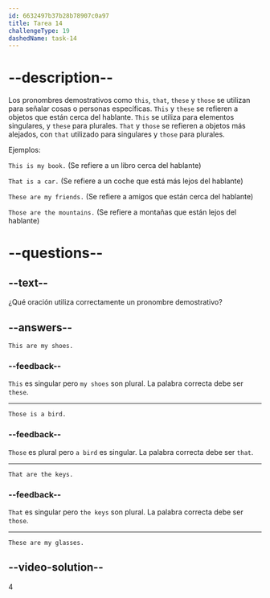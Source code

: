 ```yaml
---
id: 6632497b37b28b78907c0a97
title: Tarea 14
challengeType: 19
dashedName: task-14
---
```


# --description--

Los pronombres demostrativos como `this`, `that`, `these` y `those` se utilizan para señalar cosas o personas específicas. `This` y `these` se refieren a objetos que están cerca del hablante. `This` se utiliza para elementos singulares, y `these` para plurales. `That` y `those` se refieren a objetos más alejados, con `that` utilizado para singulares y `those` para plurales.

Ejemplos:

`This is my book.` (Se refiere a un libro cerca del hablante)

`That is a car.` (Se refiere a un coche que está más lejos del hablante)

`These are my friends.` (Se refiere a amigos que están cerca del hablante)

`Those are the mountains.` (Se refiere a montañas que están lejos del hablante)

# --questions--

## --text--

¿Qué oración utiliza correctamente un pronombre demostrativo?

## --answers--

`This are my shoes.`

### --feedback--

`This` es singular pero `my shoes` son plural. La palabra correcta debe ser `these`.

---

`Those is a bird.`

### --feedback--

`Those` es plural pero `a bird` es singular. La palabra correcta debe ser `that`.

---

`That are the keys.`

### --feedback--

`That` es singular pero `the keys` son plural. La palabra correcta debe ser `those`.

---

`These are my glasses.`

## --video-solution--

4
